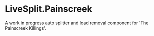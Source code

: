 # LiveSplit.Painscreek

A work in progress auto splitter and load removal component for 'The Painscreek Killings'.

